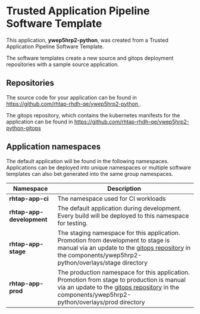 # Trusted Application Pipeline Software Template

This application, **ywep5hrp2-python**, was created from a Trusted Application Pipeline Software Template.

The software templates create a new source and gitops deployment repositories with a sample source application. 

## Repositories

The source code for your application can be found in [https://github.com/rhtap-rhdh-qe/ywep5hrp2-python ](https://github.com/rhtap-rhdh-qe/ywep5hrp2-python ).
 
The gitops repository, which contains the kubernetes manifests for the application can be found in 
[https://github.com/rhtap-rhdh-qe/ywep5hrp2-python-gitops ](https://github.com/rhtap-rhdh-qe/ywep5hrp2-python-gitops ) 

## Application namespaces 

The default application will be found in the following namespaces. Applications can be deployed into unique namespaces or multiple software templates can also bet generated into the same group namespaces.  

|  Namespace   |  Description   |  
| -------- | -------- |
| **rhtap-app-ci** | The namespace used for CI workloads |
| **rhtap-app-development** | The default application during development. Every build will be deployed to this namespace for testing. |
| **rhtap-app-stage** | The staging namespace for this application. Promotion from development to stage is manual via an update to the [gitops repository](https://github.com/rhtap-rhdh-qe/ywep5hrp2-python-gitops ) in the components/ywep5hrp2-python/overlays/stage directory |
| **rhtap-app-prod** | The production namespace for this application. Promotion from stage to production is manual via an update to the [gitops repository](https://github.com/rhtap-rhdh-qe/ywep5hrp2-python-gitops ) in the components/ywep5hrp2-python/overlays/prod directory |